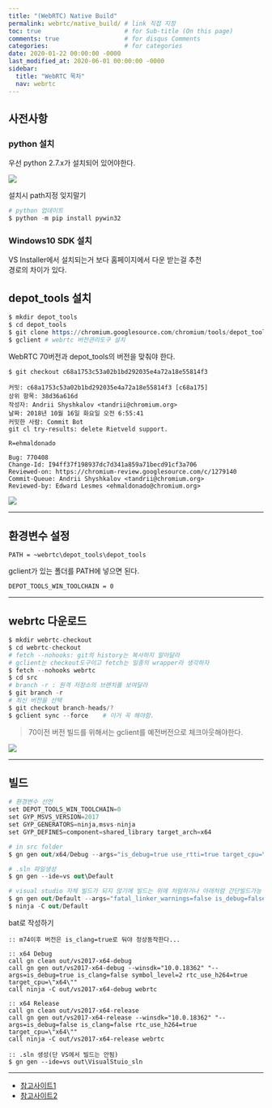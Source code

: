 ```yaml
---
title: "(WebRTC) Native Build"
permalink: webrtc/native_build/ # link 직접 지정
toc: true                       # for Sub-title (On this page)
comments: true                  # for disqus Comments
categories:                     # for categories
date: 2020-01-22 00:00:00 -0000
last_modified_at: 2020-06-01 00:00:00 -0000
sidebar:
  title: "WebRTC 목차"
  nav: webrtc
---
```


## 사전사항

### python 설치

우선 python 2.7.x가 설치되어 있어야한다.

![](/file/image/webrtc-native-build-image-03.png)

설치시 path지정 잊지말기

```s
# python 업데이트
$ python -m pip install pywin32
```

### Windows10 SDK 설치

VS Installer에서 설치되는거 보다 홈페이지에서 다운 받는걸 추천<br>
경로의 차이가 있다.

## depot_tools 설치

```s
$ mkdir depot_tools
$ cd depot_tools
$ git clone https://chromium.googlesource.com/chromium/tools/depot_tools.git
$ gclient # webrtc 버전관리도구 설치
```

WebRTC 70버전과 depot_tools의 버전을 맞춰야 한다.

```s
$ git checkout c68a1753c53a02b1bd292035e4a72a18e55814f3
```

```
커밋: c68a1753c53a02b1bd292035e4a72a18e55814f3 [c68a175]
상위 항목: 38d36a616d
작성자: Andrii Shyshkalov <tandrii@chromium.org>
날짜: 2018년 10월 16일 화요일 오전 6:55:41
커밋한 사람: Commit Bot
git cl try-results: delete Rietveld support.

R=ehmaldonado

Bug: 770408
Change-Id: I94ff37f198937dc7d341a859a71becd91cf3a706
Reviewed-on: https://chromium-review.googlesource.com/c/1279140
Commit-Queue: Andrii Shyshkalov <tandrii@chromium.org>
Reviewed-by: Edward Lesmes <ehmaldonado@chromium.org>
```

![](/file/image/webrtc-native-build-image-01.png)

---

## 환경변수 설정

`PATH = ~webrtc\depot_tools\depot_tools`

gclient가 있는 폴더를 PATH에 넣으면 된다.

`DEPOT_TOOLS_WIN_TOOLCHAIN = 0`

---

## webrtc 다운로드

```s
$ mkdir webrtc-checkout
$ cd webrtc-checkout
# fetch --nohooks: git의 history는 복사하지 말아달라
# gclient는 checkout도구이고 fetch는 일종의 wrapper라 생각하자
$ fetch --nohooks webrtc
$ cd src
# branch -r : 원격 저장소의 브랜치를 보여달라
$ git branch -r
# 최신 버전을 선택
$ git checkout branch-heads/?
$ gclient sync --force    # 이거 꼭 해야함.
```

> 70이전 버전 빌드를 위해서는 gclient를 예전버전으로 체크아웃해야한다.

![](/file/image/webrtc-native-build-image-02.png)

---

## 빌드

```s
# 환경변수 선언
set DEPOT_TOOLS_WIN_TOOLCHAIN=0
set GYP_MSVS_VERSION=2017
set GYP_GENERATORS=ninja,msvs-ninja
set GYP_DEFINES=component=shared_library target_arch=x64

# in src folder
$ gn gen out/x64/Debug --args="is_debug=true use_rtti=true target_cpu=\"x64\""

# .sln 파일생성
$ gn gen --ide=vs out\Default

# visual studio 자체 빌드가 되지 않기에 빌드는 위에 처럼하거나 아래처럼 간단빌드가능
$ gn gen out/Default --args="fatal_linker_warnings=false is_debug=false"
$ ninja -C out/Default
```

bat로 작성하기

```
:: m74이후 버전은 is_clang=true로 둬야 정상동작한다...

:: x64 Debug
call gn clean out/vs2017-x64-debug
call gn gen out/vs2017-x64-debug --winsdk="10.0.18362" "--args=is_debug=true is_clang=false symbol_level=2 rtc_use_h264=true target_cpu=\"x64\""
call ninja -C out/vs2017-x64-debug webrtc

:: x64 Release
call gn clean out/vs2017-x64-release
call gn gen out/vs2017-x64-release --winsdk="10.0.18362" "--args=is_debug=false is_clang=false rtc_use_h264=true target_cpu=\"x64\""
call ninja -C out/vs2017-x64-release webrtc

:: .sln 생성(단 VS에서 빌드는 안됨)
$ gn gen --ide=vs out\VisualStuio_sln
```

---

* [참고사이트1](https://sourcey.com/articles/building-and-installing-webrtc-on-windows)
* [참고사이트2](https://alnova2.tistory.com/1114)